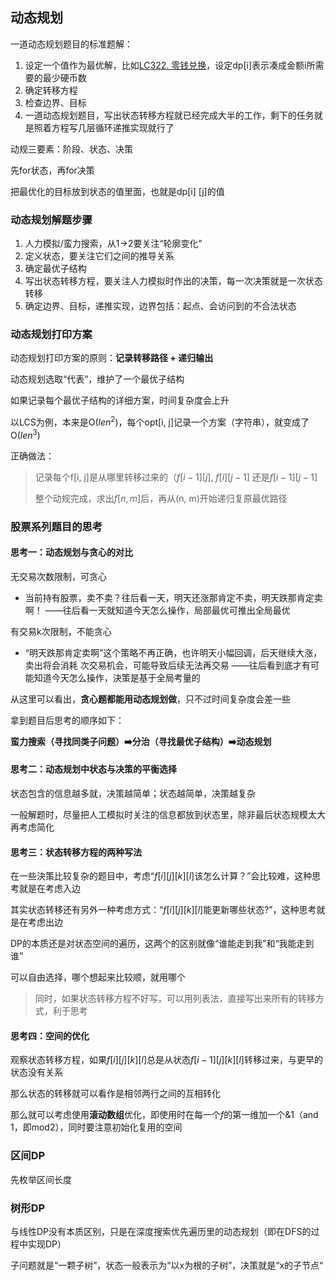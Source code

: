 ## 动态规划

一道动态规划题目的标准题解：

1. 设定一个值作为最优解，比如[LC322. 零钱兑换](https://leetcode-cn.com/problems/coin-change/)，设定dp[i]表示凑成金额i所需要的最少硬币数
2. 确定转移方程
3. 检查边界、目标
4. 一道动态规划题目，写出状态转移方程就已经完成大半的工作，剩下的任务就是照着方程写几层循环递推实现就行了

动规三要素：阶段、状态、决策

先for状态，再for决策

把最优化的目标放到状态的值里面，也就是dp[i] [j]的值

### 动态规划解题步骤

1. 人力模拟/蛮力搜索，从1->2要关注“轮廓变化”
2. 定义状态，要关注它们之间的推导关系
3. 确定最优子结构
4. 写出状态转移方程，要关注人力模拟时作出的决策，每一次决策就是一次状态转移
5. 确定边界、目标，递推实现，边界包括：起点、会访问到的不合法状态

### 动态规划打印方案

动态规划打印方案的原则：**记录转移路径 + 递归输出**

动态规划选取“代表”，维护了一个最优子结构

如果记录每个最优子结构的详细方案，时间复杂度会上升

以LCS为例，本来是O(${len}^2$)，每个opt[i, j]记录一个方案（字符串），就变成了O(${len}^3$)

正确做法：

> 记录每个f[i, j]是从哪里转移过来的（${f[i - 1][j]}$, $f[i][j - 1]$ 还是$f[i - 1][j - 1]$
>
> 整个动规完成，求出$f[n, m]$后，再从(n, m)开始递归复原最优路径



### 股票系列题目的思考

#### 思考一：动态规划与贪心的对比

无交易次数限制，可贪心

* 当前持有股票，卖不卖？往后看一天，明天还涨那肯定不卖，明天跌那肯定卖啊！
  ——往后看一天就知道今天怎么操作，局部最优可推出全局最优

有交易k次限制，不能贪心

* “明天跌那肯定卖啊”这个策略不再正确，也许明天小幅回调，后天继续大涨，卖出将会消耗
  次交易机会，可能导致后续无法再交易
  ——往后看到底才有可能知道今天怎么操作，決策是基于全局考量的

从这里可以看出，**贪心题都能用动态规划做**，只不过时间复杂度会差一些

拿到题目后思考的顺序如下：

**蛮力搜索（寻找同类子问题）➡️分治（寻找最优子结构）➡️动态规划**

#### 思考二：动态规划中状态与决策的平衡选择

状态包含的信息越多就，决策越简单；状态越简单，决策越复杂

一般解题时，尽量把人工模拟时关注的信息都放到状态里，除非最后状态规模太大再考虑简化

#### 思考三：状态转移方程的两种写法

在一些決策比较复杂的题目中，考虑“$f[i][j][k][l]$该怎么计算？”会比较难，这种思考就是在考虑入边

其实状态转移还有另外一种考虑方式：“$f[i][j][k][l]$能更新哪些状态?”，这种思考就是在考虑出边

DP的本质还是对状态空间的遍历，这两个的区别就像“谁能走到我”和“我能走到谁”

可以自由选择，哪个想起来比较顺，就用哪个

> 同时，如果状态转移方程不好写，可以用列表法，直接写出来所有的转移方式，利于思考

#### 思考四：空间的优化

观察状态转移方程，如果$f[i][j][k][l]$总是从状态$f[i - 1][j][k][l]$转移过来，与更早的状态没有关系

那么状态的转移就可以看作是相邻两行之间的互相转化

那么就可以考虑使用**滚动数组**优化，即使用时在每一个$f$的第一维加一个&1（and 1，即mod2），同时要注意初始化复用的空间 

### 区间DP

先枚举区间长度

### 树形DP

与线性DP没有本质区别，只是在深度搜索优先遍历里的动态规划（即在DFS的过程中实现DP）

子问题就是“一颗子树”，状态一般表示为“以x为根的子树”，决策就是“x的子节点“
